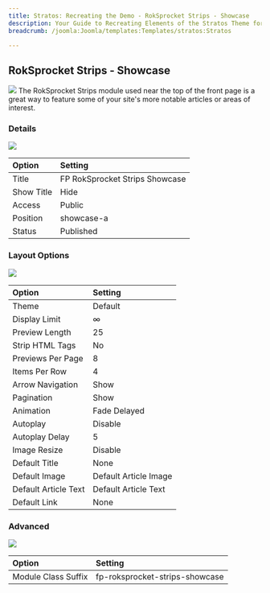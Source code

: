 ```yaml
---
title: Stratos: Recreating the Demo - RokSprocket Strips - Showcase
description: Your Guide to Recreating Elements of the Stratos Theme for Joomla
breadcrumb: /joomla:Joomla/templates:Templates/stratos:Stratos

---
```


RokSprocket Strips - Showcase
-----
![][ss1]
The RokSprocket Strips module used near the top of the front page is a great way to feature some of your site's more notable articles or areas of interest.

### Details
![][ss2]

| Option | Setting |
|:------|:-------|
| Title | FP RokSprocket Strips Showcase |
| Show Title | Hide |
| Access | Public |
| Position | showcase-a |
| Status | Published |

### Layout Options
![][ss3]

| Option | Setting |
|:------|:-------|
| Theme | Default |
| Display Limit | ∞ |
| Preview Length | 25 |
| Strip HTML Tags | No |
| Previews Per Page | 8 |
| Items Per Row | 4 |
| Arrow Navigation | Show |
| Pagination | Show |
| Animation | Fade Delayed |
| Autoplay | Disable |
| Autoplay Delay | 5 |
| Image Resize | Disable |
| Default Title | None |
| Default Image | Default Article Image |
| Default Article Text | Default Article Text |
| Default Link | None |

### Advanced
![][ss4]

| Option | Setting |
|:------|:-------|
| Module Class Suffix | fp-roksprocket-strips-showcase |

[ss1]: assets/strips_showcase_1.jpeg
[ss2]: assets/strips_showcase_2.jpeg
[ss3]: assets/strips_showcase_3.jpeg
[ss4]: assets/strips_showcase_4.jpg